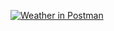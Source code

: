 [![Weather in Postman](https://run.pstmn.io/button.svg)](https://god.postman.co/run-collection/ba975e430e75d477daa1?action=collection%2Fimport)